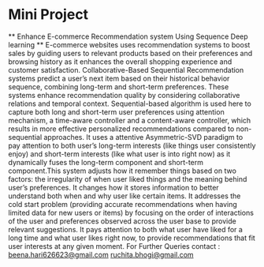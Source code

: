 # Mini Project 
** Enhance E-commerce Recommendation system Using Sequence Deep learning **
E-commerce websites uses recommendation systems to boost sales by guiding users to relevant products
based on their preferences and browsing history as it enhances the overall shopping experience and
customer satisfaction. Collaborative-Based Sequential Recommendation systems predict a user’s next item
based on their historical behavior sequence, combining long-term and short-term preferences. These
systems enhance recommendation quality by considering collaborative relations and temporal context.
Sequential-based algorithm is used here to capture both long and short-term user preferences using
attention mechanism, a time-aware controller and a content-aware controller, which results in more
effective personalized recommendations compared to non-sequential approaches. It uses a attentive
Asymmetric-SVD paradigm to pay attention to both user’s long-term interests (like things user
consistently enjoy) and short-term interests (like what user is into right now) as it dynamically fuses the
long-term component and short-term component.This system adjusts how it remember things based on
two factors: the irregularity of when user liked things and the meaning behind user’s preferences. It
changes how it stores information to better understand both when and why user like certain items. It
addresses the cold start problem (providing accurate recommendations when having limited data for new
users or items) by focusing on the order of interactions of the user and preferences observed across the
user base to provide relevant suggestions. It pays attention to both what user have liked for a long time
and what user likes right now, to provide recommendations that fit user interests at any given moment.
For Further Queries  contact  : beena.hari626623@gmail.com
                                ruchita.bhogi@gmail.com
